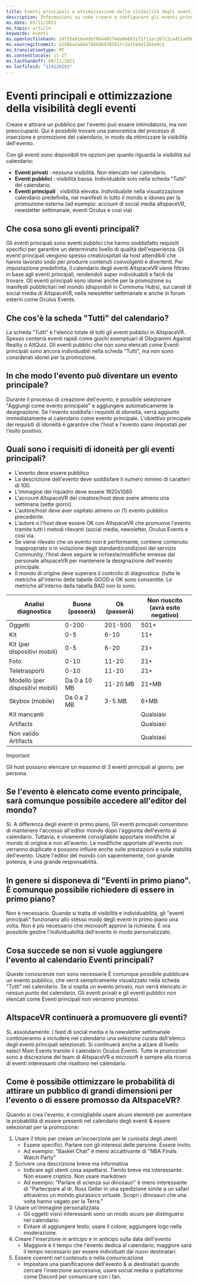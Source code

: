 ```yaml
---
title: Eventi principali e ottimizzazione della visibilità degli eventi
description: Informazioni su come creare e configurare gli eventi principali altspaceVR ottimizzando al tempo stesso la visibilità.
ms.date: 03/11/2021
ms.topic: article
keywords: eventi
ms.openlocfilehash: 2df15e01be4dbf0b440574da0e6931f1f11ec26fc2ca451ad98858db624e1f1f
ms.sourcegitcommit: b248ba2a6da7d669b430581fc3a1544413b2e9c1
ms.translationtype: MT
ms.contentlocale: it-IT
ms.lasthandoff: 08/11/2021
ms.locfileid: "119126293"
---
```

# <a name="main-events-and-maximizing-event-visibility"></a>Eventi principali e ottimizzazione della visibilità degli eventi

Creare e attirare un pubblico per l'evento può essere intimidatorio, ma non preoccuparsi. Qui è possibile trovare una panoramica del processo di inserzione e promozione del calendario, in modo da ottimizzare la visibilità dell'evento.

Con gli eventi sono disponibili tre opzioni per quanto riguarda la visibilità sul calendario:

* **Eventi privati** : nessuna visibilità. Non elencato nel calendario.
* **Eventi pubblici** : visibilità bassa. Individuabile solo nella scheda "Tutti" del calendario.
* **Eventi principali** : visibilità elevata. Individuabile nella visualizzazione calendario predefinita, nei manifesti in tutto il mondo e idoneo per la promozione esterna (ad esempio: account di social media altspaceVR, newsletter settimanale, eventi Oculus e così via)

## <a name="what-are-main-events"></a>Che cosa sono gli eventi principali?

Gli eventi principali sono eventi pubblici che hanno soddisfatto requisiti specifici per garantire un determinato livello di qualità dell'esperienza. Gli eventi principali vengono spesso creati/ospitati da host attendibili che hanno lavorato sodo per produrre contenuti coinvolgenti e divertenti. Per impostazione predefinita, il calendario degli eventi AltspaceVR viene filtrato in base agli eventi principali, rendendoli super individuabili e facili da trovare. Gli eventi principali sono idonei anche per la promozione su manifesti pubblicitari nel mondo (disponibili in Commons Hubs), sui canali di social media di AltspaceVR, nella newsletter settimanale e anche in forum esterni come Oculus Events.

## <a name="what-is-the-all-tab-of-the-calendar"></a>Che cos'è la scheda "Tutti" del calendario?

La scheda "Tutti" è l'elenco totale di tutti gli eventi pubblici in AltspaceVR. Spesso conterrà eventi rapidi come giochi esemptuari di Ologrammi Against Reality o AltQuiz. Gli eventi pubblici che non sono elencati come Eventi principali sono ancora individuabili nella scheda "Tutti", ma non sono considerati idonei per la promozione.

## <a name="how-can-my-event-become-a-main-event"></a>In che modo l'evento può diventare un evento principale?

Durante il processo di creazione dell'evento, è possibile selezionare "Aggiungi come evento principale" e aggiungere automaticamente la designazione. Se l'evento soddisfa i requisiti di idoneità, verrà aggiunto immediatamente al calendario come evento principale. L'obiettivo principale dei requisiti di idoneità è garantire che l'host e l'evento siano impostati per l'esito positivo.

## <a name="what-are-the-eligibility-requirements-for-main-events"></a>Quali sono i requisiti di idoneità per gli eventi principali?

* L'evento deve essere pubblico
* La descrizione dell'evento deve soddisfare il numero minimo di caratteri di 100.
* L'immagine del riquadro deve essere 1920x1080
* L'account AltspaceVR del creatore/host deve avere almeno una settimana (sette giorni).
* L'autore/host deve aver ospitato almeno un (1) evento pubblico precedente.
* L'autore o l'host deve essere OK con AltspaceVR che promuove l'evento tramite tutti i metodi rilevanti (social media, newsletter, Oculus Events e così via.
* Se viene rilevato che un evento non è performante, contiene contenuto inappropriato o in violazione degli standard/condizioni del servizio Community, l'host deve seguire le richieste/modifiche emesse dal personale altspaceVR per mantenere la designazione dell'evento principale.
* Il mondo di origine deve superare il controllo di diagnostica: (tutte le metriche all'interno delle tabelle GOOD e OK sono consentite. Le metriche all'interno della tabella BAD non lo sono.

| Analisi diagnostica | Buona (passerà) | Ok (passerà) | Non riuscito (avrà esito negativo) |
|---|---|---|---|
| Oggetti | 0-200 | 201-500 | 501+ |
| Kit | 0-5 | 6-10 | 11+ |
| Kit (per dispositivi mobili) | 0-5 | 6-20 | 21+ |
| Foto | 0-10 | 11-20 | 21+ |
| Teletrasporti | 0-10 | 11-20 | 21+ |
| Modello (per dispositivi mobili) | Da 0 a 10 MB | 11-20 MB | 21+MB |
| Skybox (mobile) | Da 0 a 2 MB | 3-5 MB | 6+MB |
| Kit mancanti |  |  | Qualsiasi |
| Artifacts |  |  | Qualsiasi |
| Non valido Artifacts |  |  | Qualsiasi |

> [!IMPORTANT]
> Gli host possono elencare un massimo di 3 eventi principali al giorno, per persona.  

## <a name="will-i-still-have-access-to-the-world-editor-if-my-event-is-listed-as-a-main-event"></a>Se l'evento è elencato come evento principale, sarà comunque possibile accedere all'editor del mondo?

Sì. A differenza degli eventi in primo piano, Gli eventi principali consentono di mantenere l'accesso all'editor mondo dopo l'aggiunta dell'evento al calendario. Tuttavia, è vivamente consigliabile apportare modifiche al mondo di origine e non all'evento. Le modifiche apportate all'evento non verranno duplicate e possono influire anche sulle prestazioni e sulla stabilità dell'evento. Usare l'editor del mondo con sapientemente, con grande potenza, è una grande responsabilità.

## <a name="you-used-to-have-featured-events-can-i-still-request-to-be-featured"></a>In genere si disponeva di "Eventi in primo piano". È comunque possibile richiedere di essere in primo piano?

Non è necessario. Quando si tratta di visibilità e individuabilità, gli "eventi principali" funzionano allo stesso modo degli eventi in primo piano una volta. Non è più necessario che microsoft approvi la richiesta. È ora possibile gestire l'individuabilità dell'evento in modo personalizzato.

## <a name="what-if-i-dont-want-to-add-my-event-to-the-main-events-calendar"></a>Cosa succede se non si vuole aggiungere l'evento al calendario Eventi principali?

Queste conoscenze non sono necessarie È comunque possibile pubblicare un evento pubblico, che verrà semplicemente visualizzato nella scheda "Tutti" nel calendario. Se si ospita un evento privato, non verrà elencato in nessun punto del calendario. Gli eventi privati e gli eventi pubblici non elencati come Eventi principali non verranno promossi.

## <a name="will-altspacevr-still-help-promote-my-events"></a>AltspaceVR continuerà a promuovere gli eventi?

Sì, assolutamente. I feed di social media e la newsletter settimanale continueranno a includere nel calendario una selezione curata dell'elenco degli eventi principali selezionati. Si continuerà anche a alzare di livello select Main Events tramite il calendario Oculus Events. Tutte le promozioni sono a discrezione del team di AltspaceVR e microsoft è sempre alla ricerca di eventi interessanti che risaltono nel calendario.

## <a name="how-can-i-maximize-my-chances-of-attracting-a-large-audience-to-my-event-or-being-promoted-by-altspacevr"></a>Come è possibile ottimizzare le probabilità di attirare un pubblico di grandi dimensioni per l'evento o di essere promosso da AltspaceVR?

Quando si crea l'evento, è consigliabile usare alcuni elementi per aumentare le probabilità di essere presenti nel calendario degli eventi & essere selezionati per la promozione:

1. Usare il titolo per creare un'incoerzione per le curiosità degli utenti
    * Essere specifici. Parlare con gli interessi delle persone. Essere invito.
    * Ad esempio: "Basket Chat" è meno accattivante di "NBA Finals Watch Party"
2. Scrivere una descrizione breve ma informativa
    * Indicare agli utenti cosa aspettarsi. Tienilo breve ma interessante. Non essere criptico. Non usare markdown
    * Ad esempio: "Parlare di scienza sui dinosauri" è meno interessante di "Partecipare al dr. Ross Geller in una spedizione simile a un safari attraverso un mondo giurassico virtuale. Scopri i dinosauri che una volta hanno vagato per la Terra."
3. Usare un'immagine personalizzata
    * Gli oggetti visivi interessanti sono un modo sicuro per distinguersi nel calendario.
    * Evitare di aggiungere testo; usare il colore; aggiungere logo nella moderazione.
4. Creare l'inserzione in anticipo e in anticipo sulla data dell'evento
    * Maggiore è il tempo che l'evento dedica al calendario, maggiore sarà il tempo necessario per essere individuati dai nuovi destinatari.
5. Essere coerenti nel contenuto e nella comunicazione
    * Impostare una pianificazione dell'evento & ai destinatari quando cercare l'inserzione successiva; usare social media o piattaforme come Discord per comunicare con i fan.